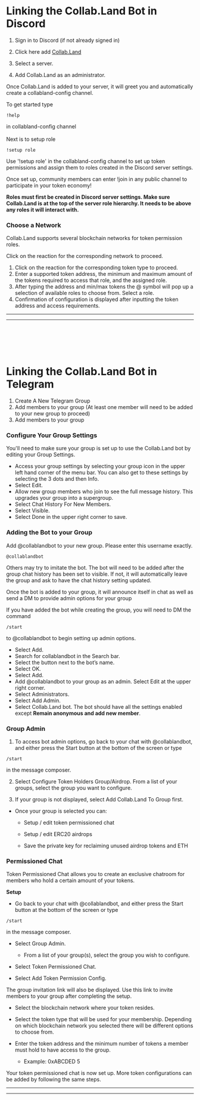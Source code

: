 # Linking the Collab.Land Bot in Discord

1. Sign in to Discord (if not already signed in)

2. Click here add [Collab.Land](https://discord.com/oauth2/authorize?client_id=704521096837464076&scope=bot&permissions=8)

3. Select a server.

4. Add Collab.Land as an administrator.

Once Collab.Land is added to your server, it will greet you and automatically create a collabland-config channel. 

To get started type

```
!help
```
in collabland-config channel
<br></br>
Next is to setup role

```
!setup role
````
Use '!setup role' in the collabland-config channel to set up token permissions and assign them to roles created in the Discord server settings. 

Once set up, community members can enter !join in any public channel to participate in your token economy!

**Roles must first be created in Discord server settings. Make sure Collab.Land is at the top of the server role hierarchy. It needs to be above any roles it will interact with.**

### Choose a Network

Collab.Land supports several blockchain networks for token permission roles.

Click on the reaction for the corresponding network to proceed.
 1. Click on the reaction for the corresponding token type to proceed.
 2. Enter a supported token address, the minimum and maximum amount of the tokens required to access that role, and the assigned role.
 3. After typing the address and min/max tokens the @ symbol will pop up a selection of available roles to choose from. Select a role.
 4. Confirmation of configuration is displayed after inputting the token address and access requirements.

___
___


<br></br>
<br></br>


# Linking the Collab.Land Bot in Telegram
1. Create A New Telegram Group
2. Add members to your group (At least one member will need to be added to your new group to proceed)
3. Add members to your group

### Configure Your Group Settings

You'll need to make sure your group is set up to use the Collab.Land bot by editing your Group Settings. 

* Access your group settings by selecting your group icon in the upper left hand corner of the menu bar. You can also get to these settings by selecting the 3 dots and then Info.
* Select Edit.
* Allow new group members who join to see the full message history. This upgrades your group into a supergroup.
* Select Chat History For New Members.
* Select Visible.
* Select Done in the upper right corner to save.
  
### Adding the Bot to your Group
Add @collablandbot to your new group. Please enter this username exactly. 
```
@collablandbot
```
Others may try to imitate the bot.
The bot will need to be added after the group chat history has been set to visible. If not, it will automatically leave the group and ask to have the chat history setting updated.

Once the bot is added to your group, it will announce itself in chat as well as send a DM to provide admin options for your group

If you have added the bot while creating the group, you will need to DM the command 
```
/start
```
 to @collablandbot to begin setting up admin options.
* Select Add.
* Search for collablandbot in the Search bar.
* Select the button next to the bot’s name.
* Select OK.
* Select Add.
* Add @collablandbot to your group as an admin. Select Edit at the upper right corner.
* Select Administrators.
* Select Add Admin.
* Select Collab.Land bot. The bot should have all the  settings enabled except **Remain anonymous and add new member**.

### Group Admin
1. To access bot admin options, go back to your chat with @collablandbot, and either press the Start button at the bottom of the screen or type 
```
/start
```
in the message composer.


2. Select Configure Token Holders Group/Airdrop.
From a list of your groups, select the group you want to configure.

3. If your group is not displayed, select Add Collab.Land To Group first.

* Once your group is selected you can:
  * Setup / edit token permissioned chat

  * Setup / edit ERC20 airdrops

  * Save the private key for reclaiming unused airdrop tokens and ETH

### Permissioned Chat
Token Permissioned Chat allows you to create an exclusive chatroom for members who hold a certain amount of your tokens.

**Setup**

* Go back to your chat with @collablandbot, and either press the Start button at the bottom of the screen or type 
```
/start
```
 in the message composer.

* Select Group Admin.

  * From a list of your group(s), select the group you wish to configure.

* Select Token Permissioned Chat.
* Select Add Token Permission Config.

The group invitation link will also be displayed. Use this link to invite members to your group after completing the setup.

* Select the blockchain network where your token resides.
* Select the token type that will be used for your membership. Depending on which blockchain network you selected there will be different options to choose from.

* Enter the token address and the minimum number of tokens a member must hold to have access to the group.

  * Example: 0xABCDED 5


Your token permissioned chat is now set up. More token configurations can be added by following the same steps.
___
___